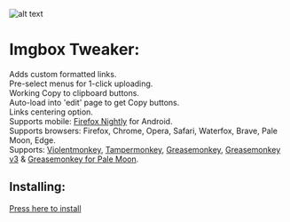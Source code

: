 ![alt text](https://i.imgur.com/gklSVJh.png)

# Imgbox Tweaker:

Adds custom formatted links.   
Pre-select menus for 1-click uploading.   
Working Copy to clipboard buttons.   
Auto-load into 'edit' page to get Copy buttons.   
Links centering option.   
Supports mobile: [Firefox Nightly](https://play.google.com/store/apps/details?id=org.mozilla.fenix) for Android.   
Supports browsers: Firefox, Chrome, Opera, Safari, Waterfox, Brave, Pale Moon, Edge.    
Supports: [Violentmonkey](https://violentmonkey.github.io/), [Tampermonkey](https://www.tampermonkey.net/), [Greasemonkey](https://www.greasespot.net/), [Greasemonkey v3](https://web.archive.org/web/20171009185612/https://addons.mozilla.org/en-US/firefox/addon/greasemonkey/versions/) & [Greasemonkey for Pale Moon](https://github.com/janekptacijarabaci/greasemonkey/releases). 

## Installing:

[Press here to install](https://greasyfork.org/scripts/454582-imgbox-tweaker/code/Imgbox%20Tweaker.user.js)

